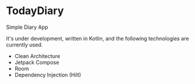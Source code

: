 # TodayDiary
Simple Diary App

It's under development, written in Kotlin, and the following technologies are currently used.

- Clean Architecture
- Jetpack Compose
- Room
- Dependency Injection (Hilt)
